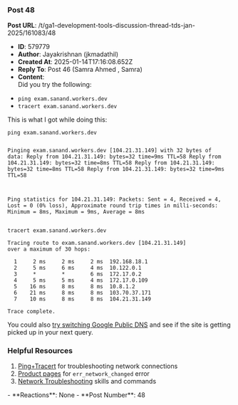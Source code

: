 ### Post 48
**Post URL**: /t/ga1-development-tools-discussion-thread-tds-jan-2025/161083/48
- **ID**: 579779
- **Author**: Jayakrishnan (jkmadathil)
- **Created At**: 2025-01-14T17:16:08.652Z
- **Reply To**: Post 46 (Samra Ahmed , Samra)
- **Content**:  
  Did you try the following:
<ul>
<li><code>ping exam.sanand.workers.dev</code></li>
<li><code>tracert exam.sanand.workers.dev</code></li>
</ul>
This is what I got while doing this:
<pre><code class="lang-auto">ping exam.sanand.workers.dev

Pinging exam.sanand.workers.dev [104.21.31.149] with 32 bytes of data:
Reply from 104.21.31.149: bytes=32 time=9ms TTL=58
Reply from 104.21.31.149: bytes=32 time=8ms TTL=58
Reply from 104.21.31.149: bytes=32 time=8ms TTL=58
Reply from 104.21.31.149: bytes=32 time=9ms TTL=58

Ping statistics for 104.21.31.149:
    Packets: Sent = 4, Received = 4, Lost = 0 (0% loss),
Approximate round trip times in milli-seconds:
    Minimum = 8ms, Maximum = 9ms, Average = 8ms
</code></pre>
<pre><code class="lang-auto">tracert exam.sanand.workers.dev

Tracing route to exam.sanand.workers.dev [104.21.31.149]
over a maximum of 30 hops:

  1     2 ms     2 ms     2 ms  192.168.18.1
  2     5 ms     6 ms     4 ms  10.122.0.1
  3     *        *        6 ms  172.17.0.2
  4     5 ms     5 ms     4 ms  172.17.0.109
  5    16 ms     8 ms     8 ms  10.8.1.2
  6    21 ms     8 ms     8 ms  103.70.37.171
  7    10 ms     8 ms     8 ms  104.21.31.149

Trace complete.
</code></pre>
You could also <a href="https://developers.google.com/speed/public-dns/docs/using">try switching Google Public DNS</a> and see if the site is getting picked up in your next query.
<h3><a name="p-579779-helpful-resources-1" class="anchor" href="#p-579779-helpful-resources-1"></a>Helpful Resources</h3>
<ol>
<li><a href="https://www.okta.com/identity-101/ping-trace/#:~:text=Ping%20traceroute%20test.%20Traceroute%20is%20like%20a,takes%20them%20to%20get%20from%20each%20point.">Ping+Tracert</a> for troubleshooting network connections</li>
<li><a href="https://docs.nexthink.com/platform/user-guide/applications/managing-applications/configuring-web-applications/common-web-application-errors/err_network_changed">Product pages</a> for <code>err_network_changed</code> error</li>
<li><a href="https://www.comptia.org/content/guides/a-guide-to-network-troubleshooting">Network Troubleshooting</a> skills and commands</li>
</ol>
- **Reactions**: None
- **Post Number**: 48

